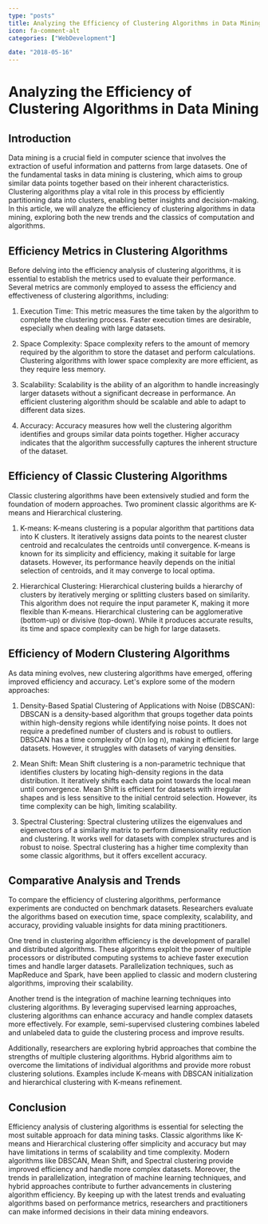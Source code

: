 ```yaml
---
type: "posts"
title: Analyzing the Efficiency of Clustering Algorithms in Data Mining
icon: fa-comment-alt
categories: ["WebDevelopment"]

date: "2018-05-16"
---
```




# Analyzing the Efficiency of Clustering Algorithms in Data Mining

## Introduction

Data mining is a crucial field in computer science that involves the extraction of useful information and patterns from large datasets. One of the fundamental tasks in data mining is clustering, which aims to group similar data points together based on their inherent characteristics. Clustering algorithms play a vital role in this process by efficiently partitioning data into clusters, enabling better insights and decision-making. In this article, we will analyze the efficiency of clustering algorithms in data mining, exploring both the new trends and the classics of computation and algorithms.

## Efficiency Metrics in Clustering Algorithms

Before delving into the efficiency analysis of clustering algorithms, it is essential to establish the metrics used to evaluate their performance. Several metrics are commonly employed to assess the efficiency and effectiveness of clustering algorithms, including:

1. Execution Time: This metric measures the time taken by the algorithm to complete the clustering process. Faster execution times are desirable, especially when dealing with large datasets.

2. Space Complexity: Space complexity refers to the amount of memory required by the algorithm to store the dataset and perform calculations. Clustering algorithms with lower space complexity are more efficient, as they require less memory.

3. Scalability: Scalability is the ability of an algorithm to handle increasingly larger datasets without a significant decrease in performance. An efficient clustering algorithm should be scalable and able to adapt to different data sizes.

4. Accuracy: Accuracy measures how well the clustering algorithm identifies and groups similar data points together. Higher accuracy indicates that the algorithm successfully captures the inherent structure of the dataset.

## Efficiency of Classic Clustering Algorithms

Classic clustering algorithms have been extensively studied and form the foundation of modern approaches. Two prominent classic algorithms are K-means and Hierarchical clustering.

1. K-means: K-means clustering is a popular algorithm that partitions data into K clusters. It iteratively assigns data points to the nearest cluster centroid and recalculates the centroids until convergence. K-means is known for its simplicity and efficiency, making it suitable for large datasets. However, its performance heavily depends on the initial selection of centroids, and it may converge to local optima.

2. Hierarchical Clustering: Hierarchical clustering builds a hierarchy of clusters by iteratively merging or splitting clusters based on similarity. This algorithm does not require the input parameter K, making it more flexible than K-means. Hierarchical clustering can be agglomerative (bottom-up) or divisive (top-down). While it produces accurate results, its time and space complexity can be high for large datasets.

## Efficiency of Modern Clustering Algorithms

As data mining evolves, new clustering algorithms have emerged, offering improved efficiency and accuracy. Let's explore some of the modern approaches:

1. Density-Based Spatial Clustering of Applications with Noise (DBSCAN): DBSCAN is a density-based algorithm that groups together data points within high-density regions while identifying noise points. It does not require a predefined number of clusters and is robust to outliers. DBSCAN has a time complexity of O(n log n), making it efficient for large datasets. However, it struggles with datasets of varying densities.

2. Mean Shift: Mean Shift clustering is a non-parametric technique that identifies clusters by locating high-density regions in the data distribution. It iteratively shifts each data point towards the local mean until convergence. Mean Shift is efficient for datasets with irregular shapes and is less sensitive to the initial centroid selection. However, its time complexity can be high, limiting scalability.

3. Spectral Clustering: Spectral clustering utilizes the eigenvalues and eigenvectors of a similarity matrix to perform dimensionality reduction and clustering. It works well for datasets with complex structures and is robust to noise. Spectral clustering has a higher time complexity than some classic algorithms, but it offers excellent accuracy.

## Comparative Analysis and Trends

To compare the efficiency of clustering algorithms, performance experiments are conducted on benchmark datasets. Researchers evaluate the algorithms based on execution time, space complexity, scalability, and accuracy, providing valuable insights for data mining practitioners.

One trend in clustering algorithm efficiency is the development of parallel and distributed algorithms. These algorithms exploit the power of multiple processors or distributed computing systems to achieve faster execution times and handle larger datasets. Parallelization techniques, such as MapReduce and Spark, have been applied to classic and modern clustering algorithms, improving their scalability.

Another trend is the integration of machine learning techniques into clustering algorithms. By leveraging supervised learning approaches, clustering algorithms can enhance accuracy and handle complex datasets more effectively. For example, semi-supervised clustering combines labeled and unlabeled data to guide the clustering process and improve results.

Additionally, researchers are exploring hybrid approaches that combine the strengths of multiple clustering algorithms. Hybrid algorithms aim to overcome the limitations of individual algorithms and provide more robust clustering solutions. Examples include K-means with DBSCAN initialization and hierarchical clustering with K-means refinement.

## Conclusion

Efficiency analysis of clustering algorithms is essential for selecting the most suitable approach for data mining tasks. Classic algorithms like K-means and Hierarchical clustering offer simplicity and accuracy but may have limitations in terms of scalability and time complexity. Modern algorithms like DBSCAN, Mean Shift, and Spectral clustering provide improved efficiency and handle more complex datasets. Moreover, the trends in parallelization, integration of machine learning techniques, and hybrid approaches contribute to further advancements in clustering algorithm efficiency. By keeping up with the latest trends and evaluating algorithms based on performance metrics, researchers and practitioners can make informed decisions in their data mining endeavors.